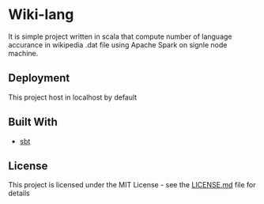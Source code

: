 # Wiki-lang

It is simple project written in scala that compute number of language accurance in wikipedia .dat file using Apache Spark on signle node machine.

## Deployment

This project host in localhost by default

## Built With
* [sbt](https://www.scala-sbt.org/)

## License

This project is licensed under the MIT License - see the [LICENSE.md](LICENSE.md) file for details



